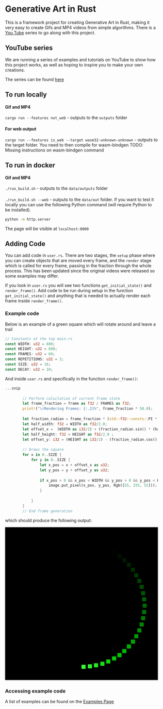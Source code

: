 # Generative Art in Rust
This is a framework project for creating Generative Art in Rust, making it very easy to
create Gifs and MP4 videos from simple algorithms. There is a 
[You Tube](https://www.youtube.com/playlist?list=PLFOS-Gn3aXRMY45bqBNT8elRRsJ2gfKm2) 
series to go along with this project.

## YouTube series
We are running a series of examples and tutorials on YouTube to show how this project works,
as well as hoping to inspire you to make your own creations. 

The series can be found [here](https://www.youtube.com/playlist?list=PLFOS-Gn3aXRMY45bqBNT8elRRsJ2gfKm2)

## To run locally

#### Gif and MP4
`cargo run --features not_web` - outputs to the `outputs` folder

#### For web output
`cargo run --features is_web --target wasm32-unknown-unknown` - outputs to the target folder. You need to then compile for wasm-bindgen
TODO: Missing instructions on wasm-bindgen command

## To run in docker

#### Gif and MP4
`./run_build.sh` - outputs to the `data/outputs` folder

####
`./run_build.sh --web` - outputs to the `data/out` folder. If you want to test
it locally you can use the following Python command (will require Python to be
installed).

```bash 
python -m http.server
```

The page will be visible at `localhost:8000`

## Adding Code
You can add code in `user.rs`. There are two stages, the `setup` phase where you can create 
objects that are moved every frame, and the `render` stage which is called for every frame,
passing in the fraction through the whole process. This has been updated since the original videos
were released so some examples may differ. 

If you look in `user.rs` you will see two functions `get_initial_state()` and `render_frame()`. Add
code to be run during setup in the function `get_initial_state()` and anything that is needed to actually
render each frame inside `render_frame()`.

### Example code
Below is an example of a green square which will rotate around and leave a trail

```rust
// Constants at the top main.rs
const WIDTH: u32 = 600;
const HEIGHT: u32 = 600;
const FRAMES: u32 = 60;
const REPETITIONS: u32 = 3;
const SIZE: u32 = 16;
const DECAY: u32 = 10;
```

And inside `user.rs` and specifically in the function `render_frame()`:

```rust
...snip

        // Perform caluclation of current frame state
        let frame_fraction = frame as f32 / FRAMES as f32;
        print!("\rRendering Frames: {:.2}%", frame_fraction * 50.0);
        
        let fraction_radian = frame_fraction * (std::f32::consts::PI * 2.0);
        let half_width: f32 = WIDTH as f32/2.0;
        let offset_x =  (WIDTH as i32/2) + (fraction_radian.sin() * (half_width * 0.8)) as i32;
        let half_height: f32 = HEIGHT as f32/2.0 ;
        let offset_y: i32 = (HEIGHT as i32/2) - (fraction_radian.cos() * (half_height * 0.8)) as i32;
        
        // Draws the square
        for x in 0..SIZE {
            for y in 0..SIZE {
                let x_pos = x + offset_x as u32;
                let y_pos = y + offset_y as u32;

                if x_pos > 0 && x_pos < WIDTH && y_pos > 0 && y_pos < HEIGHT {
                    image.put_pixel(x_pos, y_pos, Rgb([55, 255, 55]));
                }
            
            }
        }
        // End frame generation

```

which should produce the following output:

![Example output rotating green square](docs/green_cycle_clockwise.gif)

### Accessing example code

A list of examples can be found on the [Examples Page](docs/examples.md)
